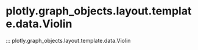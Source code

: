 # plotly.graph_objects.layout.template.data.Violin

::: plotly.graph_objects.layout.template.data.Violin
